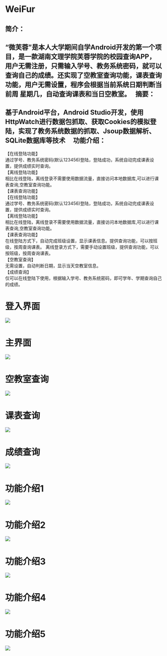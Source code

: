 # WeiFur
简介：  
------
“微芙蓉”是本人大学期间自学Android开发的第一个项目，是一款湖南文理学院芙蓉学院的校园查询APP，用户无需注册，只需输入学号、教务系统密码，就可以查询自己的成绩。还实现了空教室查询功能，课表查询功能，用户无需设置，程序会根据当前系统日期判断当前周 星期几，自动查询课表和当日空教室。  
摘要：
------
基于Android平台，Android Studio开发，使用HttpWatch进行数据包抓取、获取Cookies的模拟登陆，实现了教务系统数据的抓取、Jsoup数据解析、SQLite数据库等技术  
  
功能介绍：
------
【在线登陆功能】  
通过学号、教务系统密码(默认123456)登陆，登陆成功，系统自动完成课表设置，提供成绩实时查询。  
【离线登陆功能】  
相比在线登陆，离线登录不需要使用数据流量，直接访问本地数据库,可以进行课表查询,空教室查询功能。  
【课表查询功能】  
【在线登陆功能】  
通过学号、教务系统密码(默认123456)登陆，登陆成功，系统自动完成课表设置，提供成绩实时查询。  
【离线登陆功能】  
相比在线登陆，离线登录不需要使用数据流量，直接访问本地数据库,可以进行课表查询,空教室查询功能。  
【课表查询功能】  
在线登陆方式下，自动完成班级设置，显示课表信息。提供查询功能，可以按班级，按周查询课表。
离线登录方式下，需要手动设置班级，提供查询功能，可以按班级，按周查询课表。  
【空教室查询】  
无需设置，自动判断日期，显示当天空教室信息。  
【成绩查询】  
仅可以在线登陆下使用，根据输入学号、教务系统密码，即可学年、学期查询自己的成绩。  

登入界面
=====
![](https://github.com/luojie1024/WeiFur/blob/master/screenshots/%E7%99%BB%E5%85%A5%E7%95%8C%E9%9D%A2.png?raw=true)  


主界面
=====
![](https://github.com/luojie1024/WeiFur/blob/master/screenshots/%E4%B8%BB%E7%95%8C%E9%9D%A2.png?raw=true)  


空教室查询
=====
![](https://github.com/luojie1024/WeiFur/blob/master/screenshots/%E7%A9%BA%E6%95%99%E5%AE%A4.png?raw=true)  

课表查询
=====
![](https://github.com/luojie1024/WeiFur/blob/master/screenshots/%E8%AF%BE%E8%A1%A8%E6%9F%A5%E8%AF%A2.png?raw=true)  


成绩查询
=====
![](https://github.com/luojie1024/WeiFur/blob/master/screenshots/%E6%88%90%E7%BB%A9%E6%9F%A5%E8%AF%A2.png?raw=true)  

功能介绍1
=====
![](https://github.com/luojie1024/WeiFur/blob/master/screenshots/001.png?raw=true)  


功能介绍2
=====
![](https://github.com/luojie1024/WeiFur/blob/master/screenshots/002.png?raw=true)  


功能介绍3
=====
![](https://github.com/luojie1024/WeiFur/blob/master/screenshots/003.png?raw=true)  

功能介绍4
=====
![](https://github.com/luojie1024/WeiFur/blob/master/screenshots/004.png?raw=true)  

功能介绍5
=====
![](https://github.com/luojie1024/WeiFur/blob/master/screenshots/0101.png?raw=true)  
